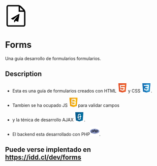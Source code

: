 <img src="img/__icon_form_1.svg" raw=true style="width: 70px;"/>

# Forms

Una guia desarrollo de formularios formularios.


## Description

* Esta es una guía de formularios creados con HTML <img src="img/__icon_html5.svg" raw=true style="width: 30px;"/> y CSS <img src="img/__icon_css3.svg" raw=true style="width: 30px;"/>.

* Tambien se ha ocupado JS <img src="img/__icon_js.svg" raw=true style="width: 30px;"/>para validar campos

* y la ténica de desarrollo AJAX <img src="img/__icon_ajax.svg" raw=true style="width: 30px;"/>.

* El backend esta desarrollado con PHP<img src="img/__icon_php.svg" raw=true style="width: 30px;"/>.

## Puede verse implentado en https://idd.cl/dev/forms